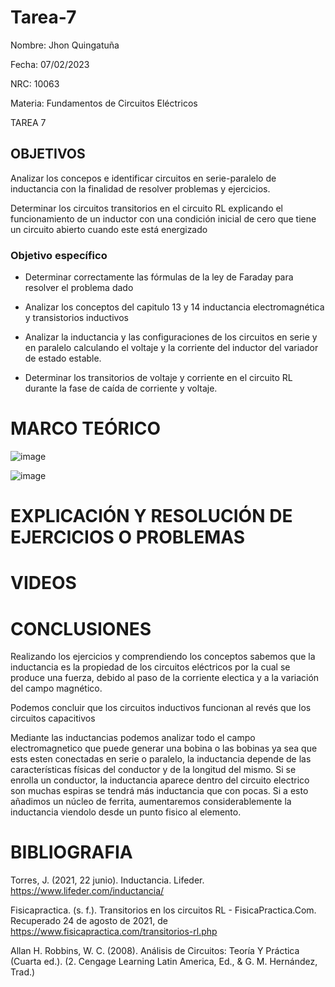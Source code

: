 # Tarea-7

Nombre: Jhon Quingatuña

Fecha: 07/02/2023

NRC: 10063

Materia: Fundamentos de Circuitos Eléctricos

TAREA 7

## OBJETIVOS 

Analizar los concepos e identificar circuitos en serie-paralelo de inductancia con la finalidad de resolver problemas y ejercicios.

Determinar los circuitos transitorios en el circuito RL explicando el funcionamiento de un inductor con una condición inicial de cero que tiene un circuito abierto cuando este está energizado

### Objetivo específico

* Determinar correctamente las fórmulas de la ley de Faraday para resolver el problema dado

* Analizar los conceptos del capitulo 13 y 14 inductancia electromagnética y transistorios inductivos

* Analizar la inductancia y las configuraciones de los circuitos en serie y en paralelo calculando el voltaje y la corriente del inductor del variador de estado estable.

* Determinar los transitorios de voltaje y corriente en el circuito RL durante la fase de caída de corriente y voltaje.

# MARCO TEÓRICO

![image](https://user-images.githubusercontent.com/116813974/217111292-f25130c4-677b-49c6-a42d-4c32eb3bb941.png)

![image](https://user-images.githubusercontent.com/116813974/217111369-c2fe6c79-8d2b-478d-bdb8-095af8369b29.png)

# EXPLICACIÓN Y RESOLUCIÓN DE EJERCICIOS O PROBLEMAS



# VIDEOS



# CONCLUSIONES

Realizando los ejercicios y comprendiendo los conceptos sabemos que la inductancia es la propiedad de los circuitos eléctricos por la cual se produce una fuerza, debido al paso de la corriente electica y a la variación del campo magnético.

Podemos concluir que los circuitos inductivos funcionan al revés que los circuitos capacitivos

Mediante las inductancias podemos analizar todo el campo electromagnetico que puede generar una bobina o las bobinas ya sea que ests esten conectadas en serie o paralelo, la inductancia depende de las características físicas del conductor y de la longitud del mismo. Si se enrolla un conductor, la inductancia aparece dentro del circuito electrico son muchas espiras se tendrá más inductancia que con pocas. Si a esto añadimos un núcleo de ferrita, aumentaremos considerablemente la inductancia viendolo desde un punto fisico al elemento.

# BIBLIOGRAFIA

Torres, J. (2021, 22 junio). Inductancia. Lifeder. https://www.lifeder.com/inductancia/

Fisicapractica. (s. f.). Transitorios en los circuitos RL - FisicaPractica.Com. Recuperado 24 de agosto de 2021, de https://www.fisicapractica.com/transitorios-rl.php

Allan H. Robbins, W. C. (2008). Análisis de Circuitos: Teoría Y Práctica (Cuarta ed.). (2. Cengage Learning Latin America, Ed., & G. M. Hernández, Trad.)

